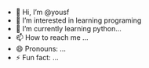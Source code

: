 - 👋 Hi, I’m @yousf
- 👀 I’m interested in learning programing
- 🌱 I’m currently learning python...
- 📫 How to reach me ...
- 😄 Pronouns: ...
- ⚡ Fun fact: ...

<!---
yousf65/yousf65 is a ✨ special ✨ repository because its `README.md` (this file) appears on your GitHub profile.
You can click the Preview link to take a look at your changes.
--->
